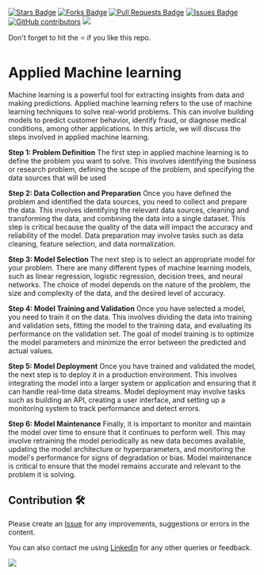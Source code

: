 <a href="https://github.com/drshahizan/research-material/stargazers"><img src="https://img.shields.io/github/stars/drshahizan/research-material" alt="Stars Badge"/></a>
<a href="https://github.com/drshahizan/research-material/network/members"><img src="https://img.shields.io/github/forks/drshahizan/research-material" alt="Forks Badge"/></a>
<a href="https://github.com/drshahizan/research-material/pulls"><img src="https://img.shields.io/github/issues-pr/drshahizan/research-material" alt="Pull Requests Badge"/></a>
<a href="https://github.com/drshahizan/research-material/issues"><img src="https://img.shields.io/github/issues/drshahizan/research-material" alt="Issues Badge"/></a>
<a href="https://github.com/drshahizan/research-material/graphs/contributors"><img alt="GitHub contributors" src="https://img.shields.io/github/contributors/drshahizan/research-material?color=2b9348"></a>
![](https://visitor-badge.glitch.me/badge?page_id=drshahizan/research-material)

Don't forget to hit the :star: if you like this repo.
# Applied Machine learning

Machine learning is a powerful tool for extracting insights from data and making predictions. Applied machine learning refers to the use of machine learning techniques to solve real-world problems. This can involve building models to predict customer behavior, identify fraud, or diagnose medical conditions, among other applications. In this article, we will discuss the steps involved in applied machine learning.

**Step 1: Problem Definition**
The first step in applied machine learning is to define the problem you want to solve. This involves identifying the business or research problem, defining the scope of the problem, and specifying the data sources that will be used

**Step 2: Data Collection and Preparation**
Once you have defined the problem and identified the data sources, you need to collect and prepare the data. This involves identifying the relevant data sources, cleaning and transforming the data, and combining the data into a single dataset. This step is critical because the quality of the data will impact the accuracy and reliability of the model. Data preparation may involve tasks such as data cleaning, feature selection, and data normalization.

**Step 3: Model Selection**
The next step is to select an appropriate model for your problem. There are many different types of machine learning models, such as linear regression, logistic regression, decision trees, and neural networks. The choice of model depends on the nature of the problem, the size and complexity of the data, and the desired level of accuracy.

**Step 4: Model Training and Validation**
Once you have selected a model, you need to train it on the data. This involves dividing the data into training and validation sets, fitting the model to the training data, and evaluating its performance on the validation set. The goal of model training is to optimize the model parameters and minimize the error between the predicted and actual values.

**Step 5: Model Deployment**
Once you have trained and validated the model, the next step is to deploy it in a production environment. This involves integrating the model into a larger system or application and ensuring that it can handle real-time data streams. Model deployment may involve tasks such as building an API, creating a user interface, and setting up a monitoring system to track performance and detect errors.

**Step 6: Model Maintenance**
Finally, it is important to monitor and maintain the model over time to ensure that it continues to perform well. This may involve retraining the model periodically as new data becomes available, updating the model architecture or hyperparameters, and monitoring the model's performance for signs of degradation or bias. Model maintenance is critical to ensure that the model remains accurate and relevant to the problem it is solving.

## Contribution 🛠️
Please create an [Issue](https://github.com/drshahizan/research-material/issues) for any improvements, suggestions or errors in the content.

You can also contact me using [Linkedin](https://www.linkedin.com/in/drshahizan/) for any other queries or feedback.

![](https://visitor-badge.glitch.me/badge?page_id=drshahizan)
